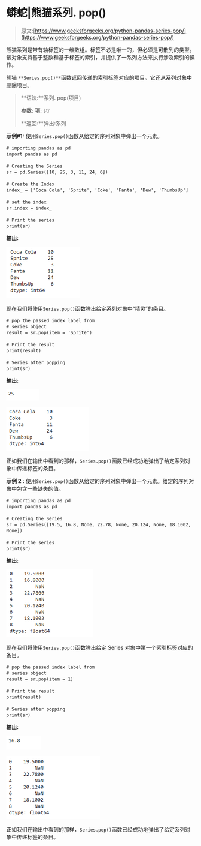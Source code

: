 # 蟒蛇|熊猫系列. pop()

> 原文:[https://www.geeksforgeeks.org/python-pandas-series-pop/](https://www.geeksforgeeks.org/python-pandas-series-pop/)

熊猫系列是带有轴标签的一维数组。标签不必是唯一的，但必须是可散列的类型。该对象支持基于整数和基于标签的索引，并提供了一系列方法来执行涉及索引的操作。

熊猫 `**Series.pop()**`函数返回传递的索引标签对应的项目。它还从系列对象中删除项目。

> **语法:**系列. pop(项目)
> 
> **参数:**
> **项:** str
> 
> **返回:**弹出:系列

**示例#1:** 使用`Series.pop()`函数从给定的序列对象中弹出一个元素。

```
# importing pandas as pd
import pandas as pd

# Creating the Series
sr = pd.Series([10, 25, 3, 11, 24, 6])

# Create the Index
index_ = ['Coca Cola', 'Sprite', 'Coke', 'Fanta', 'Dew', 'ThumbsUp']

# set the index
sr.index = index_

# Print the series
print(sr)
```

**输出:**

![](img/dab04769c1239f7411b50876f1fa5e58.png)

现在我们将使用`Series.pop()`函数弹出给定系列对象中“精灵”的条目。

```
# pop the passed index label from
# series object
result = sr.pop(item = 'Sprite')

# Print the result
print(result)

# Series after popping 
print(sr)
```

**输出:**

![](img/45e9aab034d0b1d6124c85653a91ff02.png)

![](img/3b6429c860ffab53ab9c4d020f88ed32.png)

正如我们在输出中看到的那样，`Series.pop()`函数已经成功地弹出了给定系列对象中传递标签的条目。

**示例 2 :** 使用`Series.pop()`函数从给定的序列对象中弹出一个元素。给定的序列对象中包含一些缺失的值。

```
# importing pandas as pd
import pandas as pd

# Creating the Series
sr = pd.Series([19.5, 16.8, None, 22.78, None, 20.124, None, 18.1002, None])

# Print the series
print(sr)
```

**输出:**

![](img/f1da4795c32426d8ce1e60f777931fb5.png)

现在我们将使用`Series.pop()`函数弹出给定 Series 对象中第一个索引标签对应的条目。

```
# pop the passed index label from
# series object
result = sr.pop(item = 1)

# Print the result
print(result)

# Series after popping 
print(sr)
```

**输出:**

![](img/5a1b7e71187b77145c9c25c9a6f45a65.png)

![](img/20f895263853921fb8b816c62702f1eb.png)

正如我们在输出中看到的那样，`Series.pop()`函数已经成功地弹出了给定系列对象中传递标签的条目。